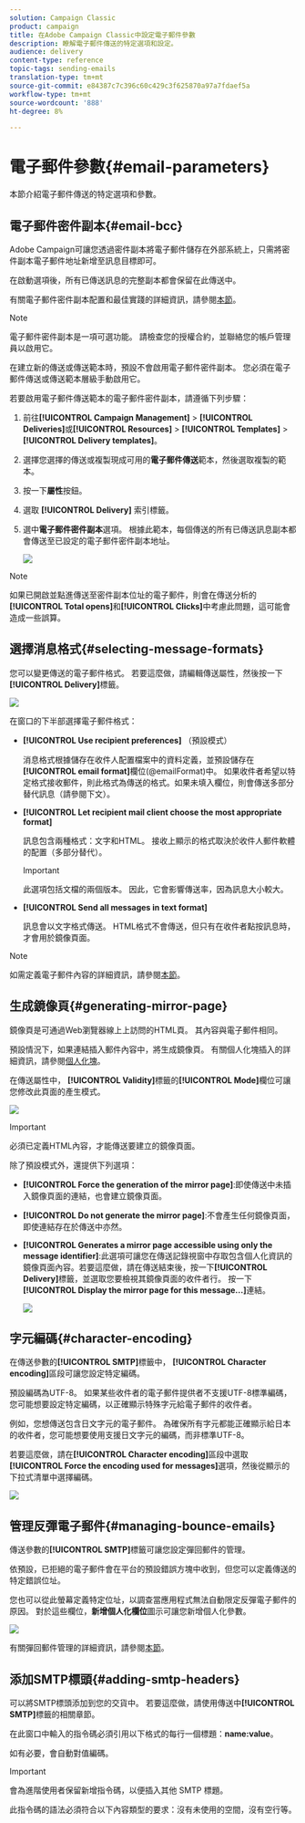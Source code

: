 ```yaml
---
solution: Campaign Classic
product: campaign
title: 在Adobe Campaign Classic中設定電子郵件參數
description: 瞭解電子郵件傳送的特定選項和設定。
audience: delivery
content-type: reference
topic-tags: sending-emails
translation-type: tm+mt
source-git-commit: e84387c7c396c60c429c3f625870a97a7fdaef5a
workflow-type: tm+mt
source-wordcount: '888'
ht-degree: 8%

---
```



# 電子郵件參數{#email-parameters}

本節介紹電子郵件傳送的特定選項和參數。

## 電子郵件密件副本{#email-bcc}

Adobe Campaign可讓您透過密件副本將電子郵件儲存在外部系統上，只需將密件副本電子郵件地址新增至訊息目標即可。

在啟動選項後，所有已傳送訊息的完整副本都會保留在此傳送中。

有關電子郵件密件副本配置和最佳實踐的詳細資訊，請參閱[本節](../../installation/using/email-archiving.md)。

>[!NOTE]
>
>電子郵件密件副本是一項可選功能。 請檢查您的授權合約，並聯絡您的帳戶管理員以啟用它。

在建立新的傳送或傳送範本時，預設不會啟用電子郵件密件副本。 您必須在電子郵件傳送或傳送範本層級手動啟用它。

若要啟用電子郵件傳送範本的電子郵件密件副本，請遵循下列步驟：

1. 前往&#x200B;**[!UICONTROL Campaign Management]** > **[!UICONTROL Deliveries]**&#x200B;或&#x200B;**[!UICONTROL Resources]** > **[!UICONTROL Templates]** > **[!UICONTROL Delivery templates]**。
1. 選擇您選擇的傳送或複製現成可用的&#x200B;**電子郵件傳送**&#x200B;範本，然後選取複製的範本。
1. 按一下&#x200B;**屬性**&#x200B;按鈕。
1. 選取 **[!UICONTROL Delivery]** 索引標籤。
1. 選中&#x200B;**電子郵件密件副本**&#x200B;選項。 根據此範本，每個傳送的所有已傳送訊息副本都會傳送至已設定的電子郵件密件副本地址。

   ![](assets/s_ncs_user_wizard_archiving.png)

>[!NOTE]
>
>如果已開啟並點進傳送至密件副本位址的電子郵件，則會在傳送分析的&#x200B;**[!UICONTROL Total opens]**&#x200B;和&#x200B;**[!UICONTROL Clicks]**&#x200B;中考慮此問題，這可能會造成一些誤算。

## 選擇消息格式{#selecting-message-formats}

您可以變更傳送的電子郵件格式。 若要這麼做，請編輯傳送屬性，然後按一下&#x200B;**[!UICONTROL Delivery]**&#x200B;標籤。

![](assets/s_ncs_user_wizard_email_param.png)

在窗口的下半部選擇電子郵件格式：

* **[!UICONTROL Use recipient preferences]** （預設模式）

   消息格式根據儲存在收件人配置檔案中的資料定義，並預設儲存在&#x200B;**[!UICONTROL email format]**&#x200B;欄位(@emailFormat)中。 如果收件者希望以特定格式接收郵件，則此格式為傳送的格式。如果未填入欄位，則會傳送多部分替代訊息（請參閱下文）。

* **[!UICONTROL Let recipient mail client choose the most appropriate format]**

   訊息包含兩種格式：文字和HTML。 接收上顯示的格式取決於收件人郵件軟體的配置（多部分替代）。

   >[!IMPORTANT]
   >
   >此選項包括文檔的兩個版本。 因此，它會影響傳送率，因為訊息大小較大。

* **[!UICONTROL Send all messages in text format]**

   訊息會以文字格式傳送。 HTML格式不會傳送，但只有在收件者點按訊息時，才會用於鏡像頁面。

>[!NOTE]
>
>如需定義電子郵件內容的詳細資訊，請參閱[本節](../../delivery/using/defining-the-email-content.md)。

## 生成鏡像頁{#generating-mirror-page}

鏡像頁是可通過Web瀏覽器線上上訪問的HTML頁。 其內容與電子郵件相同。

預設情況下，如果連結插入郵件內容中，將生成鏡像頁。 有關個人化塊插入的詳細資訊，請參閱[個人化塊](../../delivery/using/personalization-blocks.md)。

在傳送屬性中， **[!UICONTROL Validity]**&#x200B;標籤的&#x200B;**[!UICONTROL Mode]**&#x200B;欄位可讓您修改此頁面的產生模式。

![](assets/s_ncs_user_wizard_miror_page_mode.png)

>[!IMPORTANT]
>
>必須已定義HTML內容，才能傳送要建立的鏡像頁面。

除了預設模式外，還提供下列選項：

* **[!UICONTROL Force the generation of the mirror page]**:即使傳送中未插入鏡像頁面的連結，也會建立鏡像頁面。
* **[!UICONTROL Do not generate the mirror page]**:不會產生任何鏡像頁面，即使連結存在於傳送中亦然。
* **[!UICONTROL Generates a mirror page accessible using only the message identifier]**:此選項可讓您在傳送記錄視窗中存取包含個人化資訊的鏡像頁面內容。若要這麼做，請在傳送結束後，按一下&#x200B;**[!UICONTROL Delivery]**&#x200B;標籤，並選取您要檢視其鏡像頁面的收件者行。 按一下&#x200B;**[!UICONTROL Display the mirror page for this message...]**&#x200B;連結。

   ![](assets/s_ncs_user_wizard_miror_page_link.png)

## 字元編碼{#character-encoding}

在傳送參數的&#x200B;**[!UICONTROL SMTP]**&#x200B;標籤中， **[!UICONTROL Character encoding]**&#x200B;區段可讓您設定特定編碼。

預設編碼為UTF-8。 如果某些收件者的電子郵件提供者不支援UTF-8標準編碼，您可能想要設定特定編碼，以正確顯示特殊字元給電子郵件的收件者。

例如，您想傳送包含日文字元的電子郵件。 為確保所有字元都能正確顯示給日本的收件者，您可能想要使用支援日文字元的編碼，而非標準UTF-8。

若要這麼做，請在&#x200B;**[!UICONTROL Character encoding]**&#x200B;區段中選取&#x200B;**[!UICONTROL Force the encoding used for messages]**&#x200B;選項，然後從顯示的下拉式清單中選擇編碼。

![](assets/s_ncs_user_email_del_properties_smtp_tab_encoding.png)

## 管理反彈電子郵件{#managing-bounce-emails}

傳送參數的&#x200B;**[!UICONTROL SMTP]**&#x200B;標籤可讓您設定彈回郵件的管理。

依預設，已拒絕的電子郵件會在平台的預設錯誤方塊中收到，但您可以定義傳送的特定錯誤位址。

您也可以從此螢幕定義特定位址，以調查當應用程式無法自動限定反彈電子郵件的原因。 對於這些欄位，**新增個人化欄位**&#x200B;圖示可讓您新增個人化參數。

![](assets/s_ncs_user_email_del_properties_smtp_tab.png)

有關彈回郵件管理的詳細資訊，請參閱[本節](../../delivery/using/understanding-delivery-failures.md#bounce-mail-management)。

## 添加SMTP標頭{#adding-smtp-headers}

可以將SMTP標頭添加到您的交貨中。 若要這麼做，請使用傳送中&#x200B;**[!UICONTROL SMTP]**&#x200B;標籤的相關章節。

在此窗口中輸入的指令碼必須引用以下格式的每行一個標題：**name:value**。

如有必要，會自動對值編碼。

>[!IMPORTANT]
>
>會為進階使用者保留新增指令碼，以便插入其他 SMTP 標題。
>
>此指令碼的語法必須符合以下內容類型的要求：沒有未使用的空間，沒有空行等。
